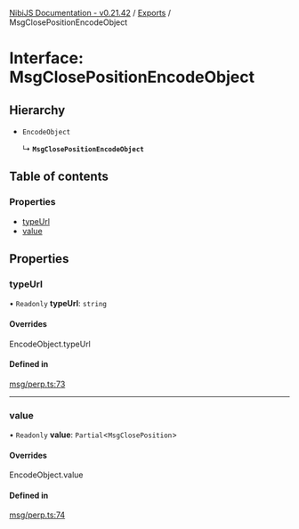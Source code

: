 [NibiJS Documentation - v0.21.42](../intro.md) / [Exports](../modules.md) / MsgClosePositionEncodeObject

# Interface: MsgClosePositionEncodeObject

## Hierarchy

- `EncodeObject`

  ↳ **`MsgClosePositionEncodeObject`**

## Table of contents

### Properties

- [typeUrl](MsgClosePositionEncodeObject.md#typeurl)
- [value](MsgClosePositionEncodeObject.md#value)

## Properties

### typeUrl

• `Readonly` **typeUrl**: `string`

#### Overrides

EncodeObject.typeUrl

#### Defined in

[msg/perp.ts:73](https://github.com/NibiruChain/ts-sdk/blob/8fe02e0/packages/nibijs/src/msg/perp.ts#L73)

---

### value

• `Readonly` **value**: `Partial`<`MsgClosePosition`\>

#### Overrides

EncodeObject.value

#### Defined in

[msg/perp.ts:74](https://github.com/NibiruChain/ts-sdk/blob/8fe02e0/packages/nibijs/src/msg/perp.ts#L74)
